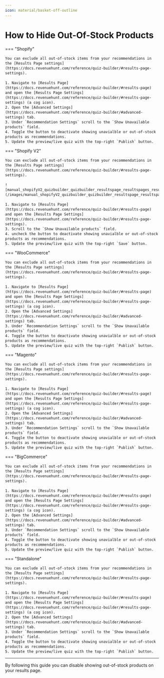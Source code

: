 ```yaml
---
icon: material/basket-off-outline
---
```


# How to Hide Out-Of-Stock Products

=== "Shopify"

    You can exclude all out-of-stock items from your recommendations in the [Results Page settings](https://docs.revenuehunt.com/reference/quiz-builder/#results-page-settings).

    1. Navigate to [Results Page](https://docs.revenuehunt.com/reference/quiz-builder/#results-page) and open the [Results Page Settings](https://docs.revenuehunt.com/reference/quiz-builder/#results-page-settings) (a cog icon).
    2. Open the [Advanced Settings](https://docs.revenuehunt.com/reference/quiz-builder/#advanced-settings) tab. 
    3. Under `Recommendation Settings` scroll to the `Show Unavailable products` field.
    4. Toggle the button to deactivate showing unavialble or out-of-stock products as recommendations.
    5. Update the preview/live quiz with the top-right `Publish` button.

=== "Shopify V2"

    You can exclude all out-of-stock items from your recommendations in the [Results Page settings](https://docs.revenuehunt.com/reference/quiz-builder/#results-page-settings).

    ![manual_shopifyV2_quizbuilder_quizbuilder_resultspage_resultspages_resultspagesettings](/images/manual_shopifyV2_quizbuilder_quizbuilder_resultspage_resultspages_resultspagesettings.png)

    1. Navigate to [Results Page](https://docs.revenuehunt.com/reference/quiz-builder/#results-page) and open the [Results Page Settings](https://docs.revenuehunt.com/reference/quiz-builder/#results-page-settings).
    3. Scroll to the `Show Unavailable products` field.
    4. uncheck the button to deactivate showing unavialble or out-of-stock products as recommendations.
    5. Update the preview/live quiz with the top-right `Save` button.

=== "WooCommerce"

    You can exclude all out-of-stock items from your recommendations in the [Results Page settings](https://docs.revenuehunt.com/reference/quiz-builder/#results-page-settings).

    1. Navigate to [Results Page](https://docs.revenuehunt.com/reference/quiz-builder/#results-page) and open the [Results Page Settings](https://docs.revenuehunt.com/reference/quiz-builder/#results-page-settings) (a cog icon).
    2. Open the [Advanced Settings](https://docs.revenuehunt.com/reference/quiz-builder/#advanced-settings) tab. 
    3. Under `Recommendation Settings` scroll to the `Show Unavailable products` field.
    4. Toggle the button to deactivate showing unavialble or out-of-stock products as recommendations.
    5. Update the preview/live quiz with the top-right `Publish` button.

=== "Magento"

    You can exclude all out-of-stock items from your recommendations in the [Results Page settings](https://docs.revenuehunt.com/reference/quiz-builder/#results-page-settings).

    1. Navigate to [Results Page](https://docs.revenuehunt.com/reference/quiz-builder/#results-page) and open the [Results Page Settings](https://docs.revenuehunt.com/reference/quiz-builder/#results-page-settings) (a cog icon).
    2. Open the [Advanced Settings](https://docs.revenuehunt.com/reference/quiz-builder/#advanced-settings) tab. 
    3. Under `Recommendation Settings` scroll to the `Show Unavailable products` field.
    4. Toggle the button to deactivate showing unavialble or out-of-stock products as recommendations.
    5. Update the preview/live quiz with the top-right `Publish` button.

=== "BigCommerce"

    You can exclude all out-of-stock items from your recommendations in the [Results Page settings](https://docs.revenuehunt.com/reference/quiz-builder/#results-page-settings).

    1. Navigate to [Results Page](https://docs.revenuehunt.com/reference/quiz-builder/#results-page) and open the [Results Page Settings](https://docs.revenuehunt.com/reference/quiz-builder/#results-page-settings) (a cog icon).
    2. Open the [Advanced Settings](https://docs.revenuehunt.com/reference/quiz-builder/#advanced-settings) tab. 
    3. Under `Recommendation Settings` scroll to the `Show Unavailable products` field.
    4. Toggle the button to deactivate showing unavialble or out-of-stock products as recommendations.
    5. Update the preview/live quiz with the top-right `Publish` button.

=== "Standalone"

    You can exclude all out-of-stock items from your recommendations in the [Results Page settings](https://docs.revenuehunt.com/reference/quiz-builder/#results-page-settings).

    1. Navigate to [Results Page](https://docs.revenuehunt.com/reference/quiz-builder/#results-page) and open the [Results Page Settings](https://docs.revenuehunt.com/reference/quiz-builder/#results-page-settings) (a cog icon).
    2. Open the [Advanced Settings](https://docs.revenuehunt.com/reference/quiz-builder/#advanced-settings) tab. 
    3. Under `Recommendation Settings` scroll to the `Show Unavailable products` field.
    4. Toggle the button to deactivate showing unavialble or out-of-stock products as recommendations.
    5. Update the preview/live quiz with the top-right `Publish` button.

---
By following this guide you can disable showing out-of-stock products on your results page.
